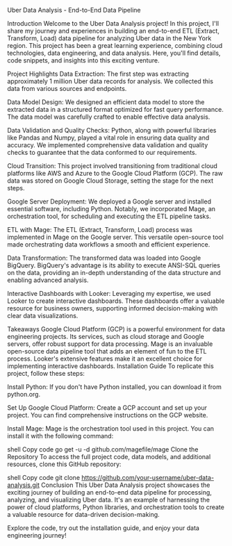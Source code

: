 Uber Data Analysis - End-to-End Data Pipeline

Introduction
Welcome to the Uber Data Analysis project! In this project, I'll share my journey and experiences in building an end-to-end ETL (Extract, Transform, Load) data pipeline for analyzing Uber data in the New York region. This project has been a great learning experience, combining cloud technologies, data engineering, and data analysis. Here, you'll find details, code snippets, and insights into this exciting venture.

Project Highlights
Data Extraction: The first step was extracting approximately 1 million Uber data records for analysis. We collected this data from various sources and endpoints.

Data Model Design: We designed an efficient data model to store the extracted data in a structured format optimized for fast query performance. The data model was carefully crafted to enable effective data analysis.

Data Validation and Quality Checks: Python, along with powerful libraries like Pandas and Numpy, played a vital role in ensuring data quality and accuracy. We implemented comprehensive data validation and quality checks to guarantee that the data conformed to our requirements.

Cloud Transition: This project involved transitioning from traditional cloud platforms like AWS and Azure to the Google Cloud Platform (GCP). The raw data was stored on Google Cloud Storage, setting the stage for the next steps.

Google Server Deployment: We deployed a Google server and installed essential software, including Python. Notably, we incorporated Mage, an orchestration tool, for scheduling and executing the ETL pipeline tasks.

ETL with Mage: The ETL (Extract, Transform, Load) process was implemented in Mage on the Google server. This versatile open-source tool made orchestrating data workflows a smooth and efficient experience.

Data Transformation: The transformed data was loaded into Google BigQuery. BigQuery's advantage is its ability to execute ANSI-SQL queries on the data, providing an in-depth understanding of the data structure and enabling advanced analysis.

Interactive Dashboards with Looker: Leveraging my expertise, we used Looker to create interactive dashboards. These dashboards offer a valuable resource for business owners, supporting informed decision-making with clear data visualizations.

Takeaways
Google Cloud Platform (GCP) is a powerful environment for data engineering projects. Its services, such as cloud storage and Google servers, offer robust support for data processing.
Mage is an invaluable open-source data pipeline tool that adds an element of fun to the ETL process.
Looker's extensive features make it an excellent choice for implementing interactive dashboards.
Installation Guide
To replicate this project, follow these steps:

Install Python: If you don't have Python installed, you can download it from python.org.

Set Up Google Cloud Platform: Create a GCP account and set up your project. You can find comprehensive instructions on the GCP website.

Install Mage: Mage is the orchestration tool used in this project. You can install it with the following command:

shell
Copy code
go get -u -d github.com/magefile/mage
Clone the Repository
To access the full project code, data models, and additional resources, clone this GitHub repository:

shell
Copy code
git clone https://github.com/your-username/uber-data-analysis.git
Conclusion
This Uber Data Analysis project showcases the exciting journey of building an end-to-end data pipeline for processing, analyzing, and visualizing Uber data. It's an example of harnessing the power of cloud platforms, Python libraries, and orchestration tools to create a valuable resource for data-driven decision-making.

Explore the code, try out the installation guide, and enjoy your data engineering journey!